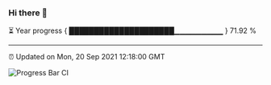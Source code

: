 ### Hi there 👋

⏳ Year progress { █████████████████████▁▁▁▁▁▁▁▁▁ } 71.92 %

---

⏰ Updated on Mon, 20 Sep 2021 12:18:00 GMT

![Progress Bar CI](https://github.com/liununu/liununu/workflows/Progress%20Bar%20CI/badge.svg)
